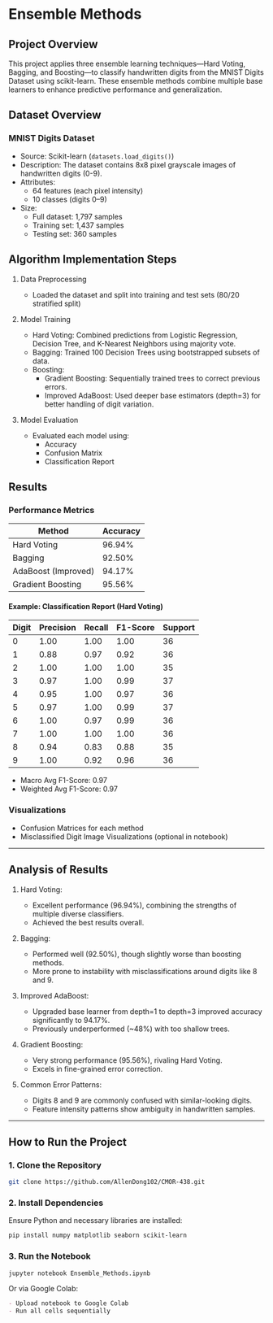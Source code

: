 # Ensemble Methods

## Project Overview
This project applies three ensemble learning techniques—Hard Voting, Bagging, and Boosting—to classify handwritten digits from the MNIST Digits Dataset using scikit-learn. These ensemble methods combine multiple base learners to enhance predictive performance and generalization.

## Dataset Overview
### MNIST Digits Dataset
- Source: Scikit-learn (`datasets.load_digits()`)
- Description: The dataset contains 8x8 pixel grayscale images of handwritten digits (0-9).
- Attributes:
  - 64 features (each pixel intensity)
  - 10 classes (digits 0–9)
- Size:
  - Full dataset: 1,797 samples
  - Training set: 1,437 samples
  - Testing set: 360 samples

## Algorithm Implementation Steps
1. Data Preprocessing
   - Loaded the dataset and split into training and test sets (80/20 stratified split)

2. Model Training
   - Hard Voting: Combined predictions from Logistic Regression, Decision Tree, and K-Nearest Neighbors using majority vote.
   - Bagging: Trained 100 Decision Trees using bootstrapped subsets of data.
   - Boosting:
     - Gradient Boosting: Sequentially trained trees to correct previous errors.
     - Improved AdaBoost: Used deeper base estimators (depth=3) for better handling of digit variation.

3. Model Evaluation
   - Evaluated each model using:
     - Accuracy
     - Confusion Matrix
     - Classification Report

## Results
### Performance Metrics

| Method            | Accuracy |
|-------------------|----------|
| Hard Voting       | 96.94%   |
| Bagging           | 92.50%   |
| AdaBoost (Improved) | 94.17%   |
| Gradient Boosting | 95.56%   |

#### Example: Classification Report (Hard Voting)
| Digit | Precision | Recall | F1-Score | Support |
|--------|-----------|--------|----------|---------|
| 0 | 1.00 | 1.00 | 1.00 | 36 |
| 1 | 0.88 | 0.97 | 0.92 | 36 |
| 2 | 1.00 | 1.00 | 1.00 | 35 |
| 3 | 0.97 | 1.00 | 0.99 | 37 |
| 4 | 0.95 | 1.00 | 0.97 | 36 |
| 5 | 0.97 | 1.00 | 0.99 | 37 |
| 6 | 1.00 | 0.97 | 0.99 | 36 |
| 7 | 1.00 | 1.00 | 1.00 | 36 |
| 8 | 0.94 | 0.83 | 0.88 | 35 |
| 9 | 1.00 | 0.92 | 0.96 | 36 |

- Macro Avg F1-Score: 0.97
- Weighted Avg F1-Score: 0.97

### Visualizations
- Confusion Matrices for each method
- Misclassified Digit Image Visualizations (optional in notebook)

---

## Analysis of Results

1. Hard Voting:
   - Excellent performance (96.94%), combining the strengths of multiple diverse classifiers.
   - Achieved the best results overall.

2. Bagging:
   - Performed well (92.50%), though slightly worse than boosting methods.
   - More prone to instability with misclassifications around digits like 8 and 9.

3. Improved AdaBoost:
   - Upgraded base learner from depth=1 to depth=3 improved accuracy significantly to 94.17%.
   - Previously underperformed (~48%) with too shallow trees.

4. Gradient Boosting:
   - Very strong performance (95.56%), rivaling Hard Voting.
   - Excels in fine-grained error correction.

5. Common Error Patterns:
   - Digits 8 and 9 are commonly confused with similar-looking digits.
   - Feature intensity patterns show ambiguity in handwritten samples.

---

## How to Run the Project
### 1. Clone the Repository
```bash
git clone https://github.com/AllenDong102/CMOR-438.git
```

### 2. Install Dependencies
Ensure Python and necessary libraries are installed:
```bash
pip install numpy matplotlib seaborn scikit-learn
```

### 3. Run the Notebook
```bash
jupyter notebook Ensemble_Methods.ipynb
```

Or via Google Colab:
```markdown
- Upload notebook to Google Colab
- Run all cells sequentially
```
